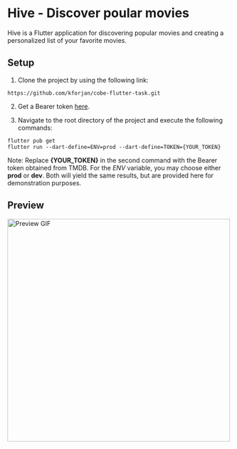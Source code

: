 # Hive - Discover poular movies

Hive is a Flutter application for discovering popular movies and creating a personalized list of your favorite movies.
## Setup

  1. Clone the project by using the following link:
  ```
  https://github.com/kforjan/cobe-flutter-task.git
  ```

  2. Get a Bearer token [here](https://www.themoviedb.org/).

  3. Navigate to the root directory of the project and execute the following commands:
  ```
  flutter pub get
  flutter run --dart-define=ENV=prod --dart-define=TOKEN={YOUR_TOKEN}
  ```
  Note: Replace **{YOUR_TOKEN}** in the second command with the Bearer token obtained from TMDB. For the *ENV* variable, you may choose either **prod** or **dev**. Both will yield the same results, but are provided here for demonstration purposes.

  ## Preview
<img src="https://s11.gifyu.com/images/Screenrecorder-2023-05-24-19-16-00-563_AdobeExpress-1.gif" alt="Preview GIF"  height="500">


